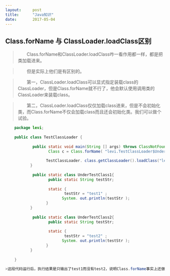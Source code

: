 ```yaml
---
layout:     post
title:      "Java知识"
date:       2017-05-04
---
```


<style type="text/css">
p{
	text-indent: 2em;
}
.post img {
  margin-bottom: 0rem;
}
</style>

## Class.forName 与 ClassLoader.loadClass区别
> Class.forName和ClassLoader.loadClass咋一看作用都一样，都是把类加载进来。

>但是实际上他们是有区别的。

>第一，ClassLoader.loadClass可以显式指定装载class的ClassLoader，但是Class.forName就不行了，他会默认使用调用类的ClassLoader来装载class。

>第二，ClassLoader.loadClass仅仅加载class进来，但是不会初始化类，而Class.forName不仅会加载class而且还会初始化类。我们可以做个试验。
```Java
    package levi;  
      
    public class TestClassLoader {  
             
            public static void main(String [] args) throws ClassNotFoundException{  
                   Class c = Class.forName( "levi.TestClassLoader$UnderTestClass1" );  
                    
                  TestClassLoader. class.getClassLoader().loadClass("levi.TestClassLoader$UnderTestClass2" );  
           }  
             
            public static class UnderTestClass1{  
                   public static String testStr;  
                    
                   static {  
                          testStr = "test1" ;  
                         System. out.println(testStr );  
                  }  
           }  
             
            public static class UnderTestClass2{  
                   public static String testStr;  
                    
                   static {  
                          testStr = "test2" ;  
                         System. out.println(testStr );  
                  }  
           }  
      
    }  

>这段代码运行后，执行结果是只输出了test1而没有test2，说明Class.forName事实上还做了初始化的工作。